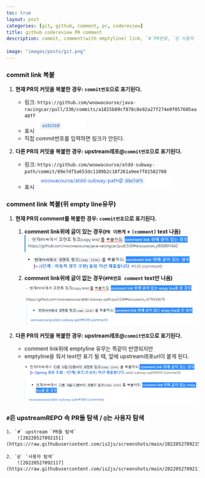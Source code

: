 ```yaml
---
toc: true
layout: post
categories: [git, github, comment, pr, codereview]
title: github codereview PR comment
description: commit, comment(with emptyline) link, `#`PR번호, `@`사용자

image: "images/posts/git.png"
---
```


### commit link 복붙

1. **현재 PR의 커밋을 복붙한 경우: `commit번호`으로 표기된다.**
    - 링크: `https://github.com/woowacourse/java-racingcar/pull/330/commits/a1815b89cf878c8e92a27f274e0f857605aa40ff`
    - 표시
        ![20220527090842](https://raw.githubusercontent.com/is2js/screenshots/main/20220527090842.png)
    - 직접 commit번호를 입력하면 링크가 안된다.

2. **다른 PR의 커밋을 복붙한 경우: upstream레포@`commit번호`으로 표기된다.**
    - 링크: `https://github.com/woowacourse/atdd-subway-path/commit/89e7df5a653dc1109b2c18f261a9ee7f81582708`
    - 표시
        ![20220527090933](https://raw.githubusercontent.com/is2js/screenshots/main/20220527090933.png)


### comment link 복붙(위 empty line유무)

1. **현재 PR의 comment를 복붙한 경우: `commit번호`으로 표기된다.**
    1. **comment link위에 글이 있는 경우(`PR 이쁘게` + `(comment)` text 나옴)**
        ![20220527091601](https://raw.githubusercontent.com/is2js/screenshots/main/20220527091601.png)
        ![20220527091706](https://raw.githubusercontent.com/is2js/screenshots/main/20220527091706.png)
    2. **comment link위에 글이 없는 경우(`#PR번호 comment` text만 나옴)**
        ![20220527091541](https://raw.githubusercontent.com/is2js/screenshots/main/20220527091541.png)
        ![20220527091806](https://raw.githubusercontent.com/is2js/screenshots/main/20220527091806.png)

2. **다른 PR의 커밋을 복붙한 경우: upstream레포@`commit번호`으로 표기된다.**
    - comment link위에 emptyline 유무는 똑같이 반영되지만
    - emptyline을 줘서 text만 표기 될 때, 앞에 upstream레포url이 붙게 된다.
    ![20220527092007](https://raw.githubusercontent.com/is2js/screenshots/main/20220527092007.png)
    ![20220527092015](https://raw.githubusercontent.com/is2js/screenshots/main/20220527092015.png)


### `#`은 upstreamREPO 속 PR들 탐색 / `@`는 사용자 탐색
    1. `#` upstream `PR들 탐색`
        ![20220527092151](https://raw.githubusercontent.com/is2js/screenshots/main/20220527092151.png)

    2. `@` `사용자 탐색`
        ![20220527092117](https://raw.githubusercontent.com/is2js/screenshots/main/20220527092117.png)